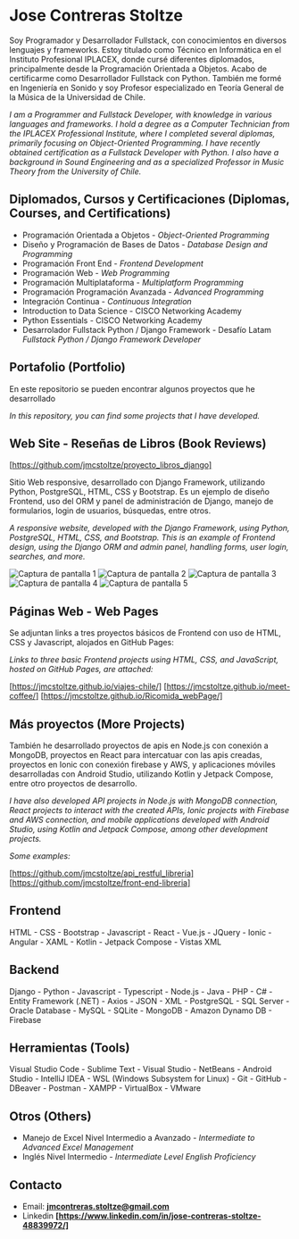 # Jose Contreras Stoltze

Soy Programador y Desarrollador Fullstack, con conocimientos en diversos lenguajes y frameworks.
Estoy titulado como Técnico en Informática en el Instituto Profesional IPLACEX, donde cursé diferentes diplomados, principalmente desde la Programación Orientada a Objetos. Acabo de certificarme como Desarrollador Fullstack con Python.
También me formé en Ingeniería en Sonido y soy Profesor especializado en Teoría General de la Música de la Universidad de Chile.

*I am a Programmer and Fullstack Developer, with knowledge in various languages and frameworks.*
*I hold a degree as a Computer Technician from the IPLACEX Professional Institute, where I completed several diplomas, primarily focusing on Object-Oriented Programming. I have recently obtained certification as a Fullstack Developer with Python.*
*I also have a background in Sound Engineering and as a specialized Professor in Music Theory from the University of Chile.*

## Diplomados, Cursos y Certificaciones (Diplomas, Courses, and Certifications)

- Programación Orientada a Objetos - *Object-Oriented Programming*
- Diseño y Programación de Bases de Datos - *Database Design and Programming*
- Programación Front End - *Frontend Development*
- Programación Web - *Web Programming*
- Programación Multiplataforma - *Multiplatform Programming*
- Programación Programación Avanzada - *Advanced Programming*
- Integración Continua - *Continuous Integration*
- Introduction to Data Science - CISCO Networking Academy
- Python Essentials - CISCO Networking Academy
- Desarrolador Fullstack Python / Django Framework - Desafío Latam *Fullstack Python / Django Framework Developer*

## Portafolio (Portfolio)

En este repositorio se pueden encontrar algunos proyectos que he desarrollado

*In this repository, you can find some projects that I have developed.*

## Web Site - Reseñas de Libros (Book Reviews)

[https://github.com/jmcstoltze/proyecto_libros_django]

Sitio Web responsive, desarrollado con Django Framework, utilizando Python, PostgreSQL, HTML, CSS y Bootstrap. Es un ejemplo de diseño Frontend, uso del ORM y panel de administración de Django, manejo de formularios, login de usuarios, búsquedas, entre otros.

*A responsive website, developed with the Django Framework, using Python, PostgreSQL, HTML, CSS, and Bootstrap. This is an example of Frontend design, using the Django ORM and admin panel, handling forms, user login, searches, and more.*

![Captura de pantalla 1](home.jpg)
![Captura de pantalla 2](libros.jpg)
![Captura de pantalla 3](detalle_libro.jpg)
![Captura de pantalla 4](busqueda.jpg)
![Captura de pantalla 5](busqueda_categoria.jpg)

## Páginas Web - Web Pages

Se adjuntan links a tres proyectos básicos de Frontend con uso de HTML, CSS y Javascript, alojados en GitHub Pages:

*Links to three basic Frontend projects using HTML, CSS, and JavaScript, hosted on GitHub Pages, are attached:*

[https://jmcstoltze.github.io/viajes-chile/]
[https://jmcstoltze.github.io/meet-coffee/]
[https://jmcstoltze.github.io/Ricomida_webPage/]

## Más proyectos (More Projects)

También he desarrollado proyectos de apis en Node.js con conexión a MongoDB, proyectos en React para intercatuar con las apis creadas, proyectos en Ionic con conexión firebase y AWS, y aplicaciones móviles desarrolladas con Android Studio, utilizando Kotlin y Jetpack Compose, entre otro proyectos de desarrollo.

*I have also developed API projects in Node.js with MongoDB connection, React projects to interact with the created APIs, Ionic projects with Firebase and AWS connection, and mobile applications developed with Android Studio, using Kotlin and Jetpack Compose, among other development projects.*

*Some examples:*

[https://github.com/jmcstoltze/api_restful_libreria]
[https://github.com/jmcstoltze/front-end-libreria]

## Frontend

HTML - CSS - Bootstrap - Javascript - React - Vue.js - JQuery - Ionic - Angular - XAML - Kotlin - Jetpack Compose - Vistas XML

## Backend

Django - Python - Javascript - Typescript - Node.js - Java - PHP - C# - Entity Framework (.NET) - Axios - JSON - XML - PostgreSQL - SQL Server - Oracle Database - MySQL - SQLite - MongoDB - Amazon Dynamo DB - Firebase

## Herramientas (Tools)

Visual Studio Code - Sublime Text - Visual Studio - NetBeans - Android Studio - IntelliJ IDEA - WSL (Windows Subsystem for Linux) - Git - GitHub - DBeaver - Postman - XAMPP - VirtualBox - VMware

## Otros (Others)

- Manejo de Excel Nivel Intermedio a Avanzado - *Intermediate to Advanced Excel Management*
- Inglés Nivel Intermedio - *Intermediate Level English Proficiency*

## Contacto

- Email: **<jmcontreras.stoltze@gmail.com>**
- Linkedin **[https://www.linkedin.com/in/jose-contreras-stoltze-48839972/]**
